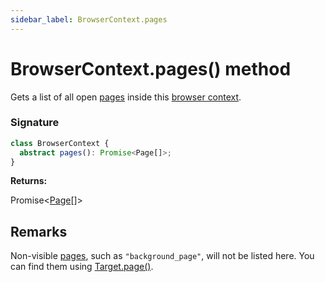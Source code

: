 ```yaml
---
sidebar_label: BrowserContext.pages
---
```


# BrowserContext.pages() method

Gets a list of all open [pages](./puppeteer.page.md) inside this [browser context](./puppeteer.browsercontext.md).

### Signature

```typescript
class BrowserContext {
  abstract pages(): Promise<Page[]>;
}
```

**Returns:**

Promise&lt;[Page](./puppeteer.page.md)\[\]&gt;

## Remarks

Non-visible [pages](./puppeteer.page.md), such as `"background_page"`, will not be listed here. You can find them using [Target.page()](./puppeteer.target.page.md).
